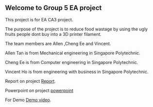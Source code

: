 ## Welcome to Group 5 EA project

This project is for EA CA3 project.

The purpose of the project is to reduce food wastage by using the ugly fruits people dont buy into a 3D printer filament.





The team members are Allen ,Cheng Ee and Vincent.

Allen Tan is from Mechanical engineering in Singapore Polytechnic.

Cheng Ee is from Computer engineering in Singapore Polytechnic.

Vincent Ho is from engineering with business in Singapore Polytechnic.


Report on project [Report](https://docs.google.com/document/d/10KHBOF9dW7OdI3IlpWIfBp-FFAvoKOMjtG-LaSaJ_t4/edit?usp=sharing).

Powerpoint on project [powerpoint](https://github.com/3d-food-printer-project/3d-food/blob/master/3D%20Food%20Extruder.pdf)


For Demo [Demo video](https://www.youtube.com/watch?v=LZb7Yt95vFc&feature=youtu.be).
